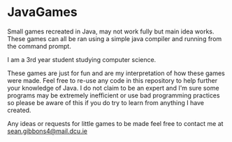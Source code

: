 JavaGames
=========

Small games recreated in Java, may not work fully but main idea works. 
These games can all be ran using a simple java compiler and running from the command
prompt.

I am a 3rd year student studying computer science.

These games are just for fun and are my interpretation of how these games were made.
Feel free to re-use any code in this repository to help further your knowledge of Java. 
I do not claim to be an expert and I'm sure some programs may be extremely inefficient 
or use bad programming practices so please be aware of this if you do try to learn from
anything I have created.

Any ideas or requests for little games to be made feel free to contact me at 
sean.gibbons4@mail.dcu.ie 

